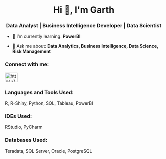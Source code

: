 <h1 align="center">Hi 👋, I'm Garth</h1>
<h3 align="center">Data Analyst | Business Intelligence Developer | Data Scientist</h3>

- 🌱 I’m currently learning: **PowerBI**

- 💬 Ask me about: **Data Analytics, Business Intelligence, Data Science, Risk Management**

<h3 align="left">Connect with me:</h3>
<p align="left">
<a href="https://linkedin.com/in/https://www.linkedin.com/in/garthcumpston" target="blank"><img align="center" src="https://raw.githubusercontent.com/rahuldkjain/github-profile-readme-generator/master/src/images/icons/Social/linked-in-alt.svg" alt="https://www.linkedin.com/in/garthcumpston" height="30" width="40" /></a>
</p>

<h3 align="left">Languages and Tools Used:</h3>
R, R-Shiny, Python, SQL, Tableau, PowerBI

<h3 align="left">IDEs Used:</h3>
RStudio, PyCharm

<h3 align="left">Databases Used:</h3>
Teradata, SQL Server, Oracle, PostgreSQL
